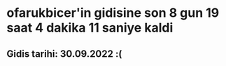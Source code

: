 # ofarukbicer'in gidisine son 8 gun 19 saat 4 dakika 11 saniye kaldi

## Gidis tarihi: 30.09.2022 :(